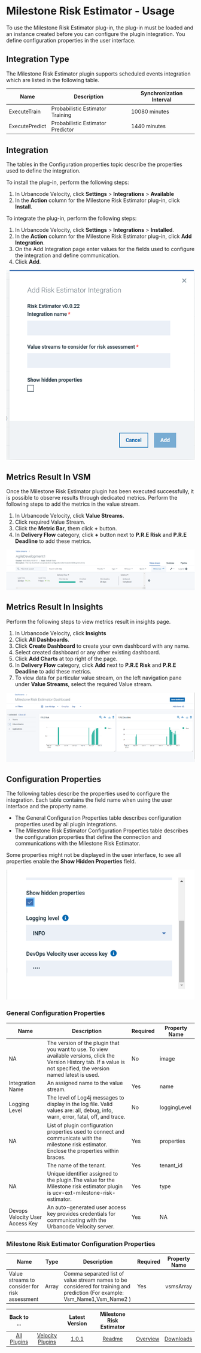 # Milestone Risk Estimator - Usage

To use the Milestone Risk Estimator plug-in, the plug-in must be loaded and an instance created before you can configure the plugin integration. You define configuration properties in the user interface.

## Integration Type

The Milestone Risk Estimator plugin supports scheduled events integration which are listed in the following table.

| Name | Description | Synchronization Interval |
| --- | --- | --- |
| ExecuteTrain | Probabilistic Estimator Training | 10080 minutes |
| ExecutePredict | Probabilistic Estimator Predictor | 1440 minutes |

## Integration

The tables in the Configuration properties topic describe the properties used to define the integration.

To install the plug-in, perform the following steps:

1. In Urbancode Velocity, click **Settings** > **Integrations** > **Available**
2. In the **Action** column for the Milestone Risk Estimator plug-in, click **Install**.

To integrate the plug-in, perform the following steps:

1. In Urbancode Velocity, click **Settings** > **Integrations** > **Installed**.
2. In the **Action** column for the Milestone Risk Estimator plug-in, click **Add Integration**.
3. On the Add Integration page enter values for the fields used to configure the integration and define communication.
4. Click **Add**.

[![Integration](media/riskEstimatorIntegration.png)](media/riskEstimatorIntegration.png)

## Metrics Result In VSM

Once the Milestone Risk Estimator plugin has been executed successfully, it is possible to observe results through dedicated metrics. Perform the following steps to add the metrics in the value stream.

1. In Urbancode Velocity, click **Value Streams**. 
2. Click required Value Stream.
2. Click the **Metric Bar**, them click **+** button.
3. In **Delivery Flow** category, click **+** button next to **P.R.E Risk** and **P.R.E Deadline** to add these metrics.

[![Value Stream Page](media/riskEstimatorVSM.png)](media/riskEstimatorVSM.png)

## Metrics Result In Insights

Perform the following steps to view metrics result in insights page.

1. In Urbancode Velocity, click **Insights**
2. Click **All Dashboards**.
3. Click **Create Dashboard** to create your own dashboard with any name.
4. Select created dashboard or any other existing dashboard.
5. Click **Add Charts** at top right of the page.
6. In **Delivery Flow** category, click **Add** next to **P.R.E Risk** and **P.R.E Deadline** to add these metrics.
7. To view data for particular value stream, on the left navigation pane under **Value Streams**, select the required Value stream.

[![Insights Page](media/riskEstimatorInsights.png)](media/riskEstimatorInsights.png)

## Configuration Properties

The following tables describe the properties used to configure the integration. Each table contains the field name when using the user interface and the property name.

* The General Configuration Properties table describes configuration properties used by all plugin integrations.
* The Milestone Risk Estimator Configuration Properties table describes the configuration properties that define the connection and communications with the Milestone Risk Estimator.

Some properties might not be displayed in the user interface, to see all properties enable the **Show Hidden Properties** field.

[![Show Hidden Properties](media/riskEstimatorHiddenProps.png)](media/riskEstimatorHiddenProps.png)

### General Configuration Properties

| Name | Description | Required | Property Name |
| --- | --- | --- | --- |
| NA | The version of the plugin that you want to use. To view available versions, click the Version History tab. If a value is not specified, the version named latest is used. | No | image |
| Integration Name | An assigned name to the value stream. | Yes | name |
| Logging Level | The level of Log4j messages to display in the log file. Valid values are: all, debug, info, warn, error, fatal, off, and trace. | No | loggingLevel |
| NA | List of plugin configuration properties used to connect and communicate with the milestone risk estimator. Enclose the properties within braces. | Yes | properties |
|  | The name of the tenant. | Yes | tenant_id |
| NA | Unique identifier assigned to the plugin.The value for the Milestone risk estimator plugin is ucv-ext-milestone-risk-estimator. | Yes | type |
| Devops Velocity User Access Key | An auto-generated user access key provides credentials for communicating with the Urbancode Velocity server. | Yes | NA |

### Milestone Risk Estimator Configuration Properties

| Name | Type | Description | Required | Property Name |
| --- | --- | --- | --- | --- |
| Value streams to consider for risk assessment | Array | Comma separated list of value stream names to be considered for training and prediction (For example: Vsm_Name1,Vsm_Name2 ) | Yes | vsmsArray |


|Back to ...||Latest Version|Milestone Risk Estimator |||
| :---: | :---: | :---: | :---: | :---: | :---: |
|[All Plugins](../../index.md)|[Velocity Plugins](../README.md)|[1.0.1](https://hub.docker.com/r/urbancode/ucv-ext-milestone-risk-estimator/tags)|[Readme](README.md)|[Overview](overview.md)|[Downloads](downloads.md)|